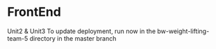 # FrontEnd
Unit2 &amp; Unit3
To update deployment, run now in the bw-weight-lifting-team-5 directory in the master branch